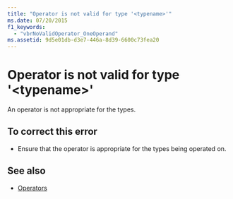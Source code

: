 ```yaml
---
title: "Operator is not valid for type '<typename>'"
ms.date: 07/20/2015
f1_keywords: 
  - "vbrNoValidOperator_OneOperand"
ms.assetid: 9d5e01db-d3e7-446a-8d39-6600c73fea20
---
```

# Operator is not valid for type '\<typename>'
An operator is not appropriate for the types.  
  
## To correct this error  
  
- Ensure that the operator is appropriate for the types being operated on.  
  
## See also

- [Operators](../../visual-basic/language-reference/operators/index.md)
